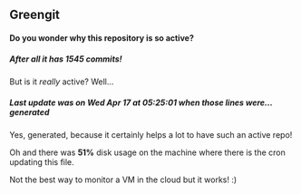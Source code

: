 ## Greengit

#### Do you wonder why this repository is so active?

##### After all it has 1545 commits!

But is it *really* active? Well...

##### Last update was on Wed Apr 17 at 05:25:01 when those lines were... generated

Yes, generated, because it certainly helps a lot to have such an active repo!

Oh and there was **51%** disk usage on the machine
where there is the cron updating this file.

Not the best way to monitor a VM in the cloud but it works! :)
